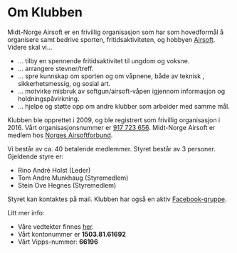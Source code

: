 # Om Klubben
Midt-Norge Airsoft er en frivillig organisasjon som har som hovedformål å organisere samt bedrive sporten, fritidsaktiviteten, og hobbyen [Airsoft](http://nasf.no/index.php/informasjon/hva-er-airsoft-artikkel).
Videre skal vi...
* ... tilby en spennende fritidsaktivitet til ungdom og voksne.
* ... arrangere stevner/treff.
* ... spre kunnskap om sporten og om våpnene, både av teknisk , sikkerhetsmessig, og sosial art.
* ... motvirke misbruk av softgun/airsoft-våpen igjennom informasjon og holdningspåvirkning.
* ... hjelpe og støtte opp om andre klubber som arbeider med samme mål.

Klubben ble opprettet i 2009, og ble registrert som frivillig organisasjon i 2016. Vårt organisasjonsnummer er [917 723 656](http://https://w2.brreg.no/enhet/sok/detalj.jsp?orgnr=917723656). 
Midt-Norge Airsoft er medlem hos [Norges Airsoftforbund](http://www.nasf.no).

Vi består av ca. 40 betalende medlemmer. Styret består av 3 personer. 
Gjeldende styre er:
* Rino André Holst (Leder)
* Tom Andre Munkhaug (Styremedlem)
* Stein Ove Hegnes (Styremedlem)

Styret kan kontaktes på <a data-email="ZNhz_AugONWdzi_5gzZdkNYWd">mail</a>. Klubben har også en aktiv [Facebook-gruppe](https://www.facebook.com/groups/198079110278140/).

Litt mer info:
* Våre vedtekter finnes [her](https://midtnorgeairsoft.no/static/files/vedtekter.mna.v1.0.pdf). 
* Vårt kontonummer er **1503.81.61692**
* Vårt Vipps-nummer: **66196**